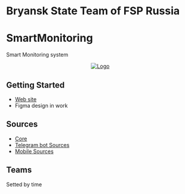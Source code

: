 # Bryansk State Team of FSP Russia

# SmartMonitoring

Smart Monitoring system
<div align="center">
 <p>
 <a href="https://sm.kaboom.pro">
 <img src="https://avatars.githubusercontent.com/u/149778247?s=400&u=dc01172856b0d0781adf5ee025c304599fe8f042&v=4" alt="Logo">
 </a>
 </p>
</div>

## Getting Started

- [Web site](https://sm.kaboom.pro)
- Figma design in work

## Sources
- [Core](https://github.com/bryanskfsp/SmartMonitoring)
- [Telegram bot Sources](https://github.com/bryanskfsp/SmartMonitoring.bot)
- [Mobile Sources](https://github.com/bryanskfsp/SmartMonitoring.android)

## Teams

Setted by time
